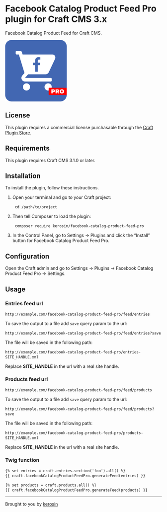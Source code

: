 # Facebook Catalog Product Feed Pro plugin for Craft CMS 3.x

Facebook Catalog Product Feed for Craft CMS.

![Plugin Icon](resources/img/plugin-icon.svg)

## License

This plugin requires a commercial license purchasable through the [Craft Plugin Store](https://plugins.craftcms.com/craft-recaptcha-pro).

## Requirements

This plugin requires Craft CMS 3.1.0 or later.

## Installation

To install the plugin, follow these instructions.

1. Open your terminal and go to your Craft project:

        cd /path/to/project

2. Then tell Composer to load the plugin:

        composer require kerosin/facebook-catalog-product-feed-pro

3. In the Control Panel, go to Settings → Plugins and click the “Install” button for Facebook Catalog Product Feed Pro.

## Configuration

Open the Craft admin and go to Settings → Plugins → Facebook Catalog Product Feed Pro → Settings.

## Usage

### Entries feed url

    http://example.com/facebook-catalog-product-feed-pro/feed/entries
    
To save the output to a file add `save` query param to the url:

    http://example.com/facebook-catalog-product-feed-pro/feed/entries?save
    
The file will be saved in the following path:

    http://example.com/facebook-catalog-product-feed-pro/entries-SITE_HANDLE.xml
    
Replace **SITE_HANDLE** in the url with a real site handle.
    
### Products feed url

    http://example.com/facebook-catalog-product-feed-pro/feed/products
    
To save the output to a file add `save` query param to the url:

    http://example.com/facebook-catalog-product-feed-pro/feed/products?save
    
The file will be saved in the following path:

    http://example.com/facebook-catalog-product-feed-pro/products-SITE_HANDLE.xml
    
Replace **SITE_HANDLE** in the url with a real site handle.
    
### Twig function

```twig
{% set entries = craft.entries.section('foo').all() %}
{{ craft.facebookCatalogProductFeedPro.generateFeed(entries) }}
```

```twig
{% set products = craft.products.all() %}
{{ craft.facebookCatalogProductFeedPro.generateFeed(products) }}
```

---

Brought to you by [kerosin](https://github.com/kerosin)
